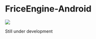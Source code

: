 # FriceEngine-Android

[![](https://jitpack.io/v/icela/FriceEngine-Android.svg)](https://jitpack.io/#icela/FriceEngine-Android)


Still under development
